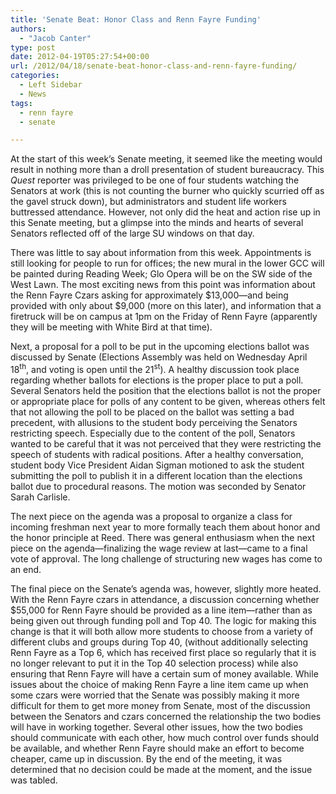 ```yaml
---
title: 'Senate Beat: Honor Class and Renn Fayre Funding'
authors: 
  - "Jacob Canter"
type: post
date: 2012-04-19T05:27:54+00:00
url: /2012/04/18/senate-beat-honor-class-and-renn-fayre-funding/
categories:
  - Left Sidebar
  - News
tags:
  - renn fayre
  - senate

---
```

At the start of this week’s Senate meeting, it seemed like the meeting would result in nothing more than a droll presentation of student bureaucracy. This _Quest_ reporter was privileged to be one of four students watching the Senators at work (this is not counting the burner who quickly scurried off as the gavel struck down), but administrators and student life workers buttressed attendance. However, not only did the heat and action rise up in this Senate meeting, but a glimpse into the minds and hearts of several Senators reflected off of the large SU windows on that day.

There was little to say about information from this week. Appointments is still looking for people to run for offices; the new mural in the lower GCC will be painted during Reading Week; Glo Opera will be on the SW side of the West Lawn. The most exciting news from this point was information about the Renn Fayre Czars asking for approximately $13,000—and being provided with only about $9,000 (more on this later), and information that a firetruck will be on campus at 1pm on the Friday of Renn Fayre (apparently they will be meeting with White Bird at that time).

Next, a proposal for a poll to be put in the upcoming elections ballot was discussed by Senate (Elections Assembly was held on Wednesday April 18<sup>th</sup>, and voting is open until the 21<sup>st</sup>). A healthy discussion took place regarding whether ballots for elections is the proper place to put a poll. Several Senators held the position that the elections ballot is not the proper or appropriate place for polls of any content to be given, whereas others felt that not allowing the poll to be placed on the ballot was setting a bad precedent, with allusions to the student body perceiving the Senators restricting speech. Especially due to the content of the poll, Senators wanted to be careful that it was not perceived that they were restricting the speech of students with radical positions. After a healthy conversation, student body Vice President Aidan Sigman motioned to ask the student submitting the poll to publish it in a different location than the elections ballot due to procedural reasons. The motion was seconded by Senator Sarah Carlisle.

The next piece on the agenda was a proposal to organize a class for incoming freshman next year to more formally teach them about honor and the honor principle at Reed. There was general enthusiasm when the next piece on the agenda—finalizing the wage review at last—came to a final vote of approval. The long challenge of structuring new wages has come to an end.

The final piece on the Senate’s agenda was, however, slightly more heated. With the Renn Fayre czars in attendance, a discussion concerning whether $55,000 for Renn Fayre should be provided as a line item—rather than as being given out through funding poll and Top 40. The logic for making this change is that it will both allow more students to choose from a variety of different clubs and groups during Top 40, (without additionally selecting Renn Fayre as a Top 6, which has received first place so regularly that it is no longer relevant to put it in the Top 40 selection process) while also ensuring that Renn Fayre will have a certain sum of money available. While issues about the choice of making Renn Fayre a line item came up when some czars were worried that the Senate was possibly making it more difficult for them to get more money from Senate, most of the discussion between the Senators and czars concerned the relationship the two bodies will have in working together. Several other issues, how the two bodies should communicate with each other, how much control over funds should be available, and whether Renn Fayre should make an effort to become cheaper, came up in discussion. By the end of the meeting, it was determined that no decision could be made at the moment, and the issue was tabled.